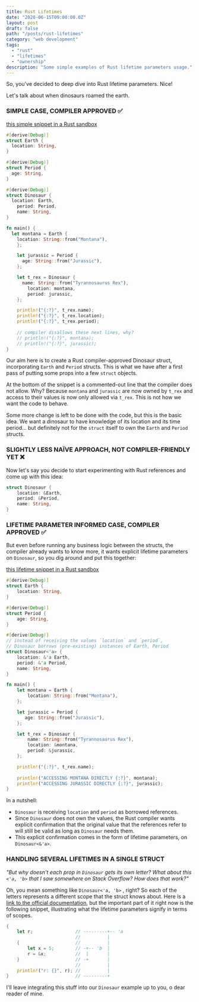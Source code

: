 ```yaml
---
title: Rust Lifetimes
date: "2020-06-15T09:00:00.0Z"
layout: post
draft: false
path: "/posts/rust-lifetimes"
category: "web development"
tags:
  - "rust"
  - "lifetimes"
  - "ownership"
description: "Some simple examples of Rust lifetime parameters usage."
---
```


So, you've decided to deep dive into Rust lifetime parameters. Nice!  

Let's talk about when dinosaurs roamed the earth.  

### SIMPLE CASE, COMPILER APPROVED ✅

[this simple snippet in a Rust sandbox][rust-sandbox:simple]

```rust
#[derive(Debug)]
struct Earth {
  location: String,
}

#[derive(Debug)]
struct Period {
  age: String,
}

#[derive(Debug)]
struct Dinosaur {
  location: Earth,
    period: Period,
    name: String,
}

fn main() {
  let montana = Earth {
    location: String::from("Montana"),
    };

    let jurassic = Period {
      age: String::from("Jurassic"),
    };

    let t_rex = Dinosaur {
      name: String::from("Tyrannosaurus Rex"),
        location: montana,
        period: jurassic,
    };

    println!("{:?}", t_rex.name);
    println!("{:?}", t_rex.location);
    println!("{:?}", t_rex.period);
    
    // compiler disallows these next lines, why?
    // println!("{:?}", montana); 
    // println!("{:?}", jurassic); 
}
```

Our aim here is to create a Rust compiler-approved Dinosaur struct, incorporating `Earth` and `Period` structs. This is what we have after a first pass of putting some props into a few `struct` objects.  

At the bottom of the snippet is a commented-out line that the compiler does not allow. Why? Because `montana` and `jurassic` are now owned by `t_rex` and access to their values is now only allowed via `t_rex`. This is not how we want the code to behave.

Some more change is left to be done with the code, but this is the basic idea. We want a dinosaur to have knowledge of its location and its time period... but definitely not for the `struct` itself to own the `Earth` and `Period` structs.

### SLIGHTLY LESS NAÏVE APPROACH, NOT COMPILER-FRIENDLY YET ❌

Now let's say you decide to start experimenting with Rust references and come up with this idea:

```rust
struct Dinosaur {
    location: &Earth,
    period: &Period,
    name: String,
}
```

### LIFETIME PARAMETER INFORMED CASE, COMPILER APPROVED ✅

But even before running any business logic between the structs, the compiler already wants to know more, it wants explicit lifetime parameters on `Dinosaur`, so you dig around and put this together:

[this lifetime snippet in a Rust sandbox][rust-sandbox:with-lifetime-a]

```rust
#[derive(Debug)]
struct Earth {
    location: String,
}

#[derive(Debug)]
struct Period {
    age: String,
}

#[derive(Debug)]
// instead of receiving the values `location` and `period`,
// Dinosaur borrows (pre-existing) instances of Earth, Period
struct Dinosaur<'a> {
    location: &'a Earth,
    period: &'a Period,
    name: String,
}

fn main() {
    let montana = Earth {
        location: String::from("Montana"),
    };

    let jurassic = Period {
       age: String::from("Jurassic"),
    };

    let t_rex = Dinosaur {
        name: String::from("Tyrannosaurus Rex"),
        location: &montana,
        period: &jurassic,
    };

    println!("{:?}", t_rex.name);
    
    println!("ACCESSING MONTANA DIRECTLY {:?}", montana); 
    println!("ACCESSING JURASSIC DIRECTLY {:?}", jurassic); 
}
```

In a nutshell:

- `Dinosaur` is receiving `location` and `period` as borrowed references. 
- Since `Dinosaur` does not own the values, the Rust compiler wants explicit confirmation that the original value that the references refer to will still be valid as long as `Dinosaur` needs them.
- This explicit confirmation comes in the form of lifetime parameters, on `Dinosaur<&'a>`.

### HANDLING SEVERAL LIFETIMES IN A SINGLE STRUCT

_"But why doesn't each prop in `Dinosaur` gets its own letter? What about this `<'a, 'b>` that I saw somewhere on Stack Overflow? How does that work?"_

Oh, you mean something like `Dinosaur<'a, 'b>` , right? So each of the letters represents a different scope that the struct knows about. Here is a [link to the official documentation][rust-book:borrow-checker], but the important part of it right now is the following snippet, illustrating what the lifetime parameters signify in terms of scopes.

```rust
{
    let r;                // ---------+-- 'a
                          //          |
    {                     //          |
        let x = 5;        // -+-- 'b  |
        r = &x;           //  |       |
    }                     // -+       |
                          //          |
    println!("r: {}", r); //          |
}                         // ---------+
```

I'll leave integrating this stuff into our `Dinosaur` example up to you, o dear reader of mine.

[rust-sandbox:simple]: https://play.rust-lang.org/?version=stable&mode=debug&edition=2015&code=%23!%5Ballow(unused)%5D%0A%23%5Bderive(Debug)%5D%0Astruct%20Earth%20%7B%0A%20%20%20%20location%3A%20String%2C%0A%7D%0A%0A%23%5Bderive(Debug)%5D%0Astruct%20Period%20%7B%0A%20%20%20%20age%3A%20String%2C%0A%7D%0A%0A%23%5Bderive(Debug)%5D%0Astruct%20Dinosaur%20%7B%0A%20%20%20%20location%3A%20Earth%2C%0A%20%20%20%20period%3A%20Period%2C%0A%20%20%20%20name%3A%20String%2C%0A%7D%0A%0Afn%20main()%20%7B%0A%20%20%20%20let%20montana%20%3D%20Earth%20%7B%0A%20%20%20%20%20%20%20%20location%3A%20String%3A%3Afrom(%22Montana%22)%2C%0A%20%20%20%20%7D%3B%0A%0A%20%20%20%20let%20jurassic%20%3D%20Period%20%7B%0A%20%20%20%20%20%20%20%20age%3A%20String%3A%3Afrom(%22Jurassic%22)%2C%0A%20%20%20%20%7D%3B%0A%0A%20%20%20%20let%20t_rex%20%3D%20Dinosaur%20%7B%0A%20%20%20%20%20%20%20%20name%3A%20String%3A%3Afrom(%22Tyrannosaurus%20Rex%22)%2C%0A%20%20%20%20%20%20%20%20location%3A%20montana%2C%0A%20%20%20%20%20%20%20%20period%3A%20jurassic%2C%0A%20%20%20%20%7D%3B%0A%0A%20%20%20%20println!(%22%7B%3A%3F%7D%22%2C%20t_rex)%3B%0A%7D%0A

[rust-sandbox:with-lifetime-a]: https://play.rust-lang.org/?version=stable&mode=debug&edition=2015&code=%23%5Bderive(Debug)%5D%0Astruct%20Earth%20%7B%0A%20%20location%3A%20String%2C%0A%7D%0A%0A%23%5Bderive(Debug)%5D%0Astruct%20Period%20%7B%0A%20%20%20%20age%3A%20String%2C%0A%7D%0A%0A%23%5Bderive(Debug)%5D%0A%2F%2F%20instead%20of%20receiving%20the%20values%20%60location%60%20and%20%60period%60%2C%0A%2F%2F%20Dinosaur%20borrows%20(pre-existing)%20instances%20of%20Earth%2C%20Period%0Astruct%20Dinosaur%3C'a%3E%20%7B%0A%20%20%20%20location%3A%20%26'a%20Earth%2C%0A%20%20%20%20period%3A%20%26'a%20Period%2C%0A%20%20%20%20name%3A%20String%2C%0A%7D%0A%0A%0Afn%20main()%20%7B%0A%20%20let%20montana%20%3D%20Earth%20%7B%0A%20%20%20%20location%3A%20String%3A%3Afrom(%22Montana%22)%2C%0A%20%20%20%20%7D%3B%0A%0A%20%20%20%20let%20jurassic%20%3D%20Period%20%7B%0A%20%20%20%20%20%20age%3A%20String%3A%3Afrom(%22Jurassic%22)%2C%0A%20%20%20%20%7D%3B%0A%0A%20%20%20%20let%20t_rex%20%3D%20Dinosaur%20%7B%0A%20%20%20%20%20%20name%3A%20String%3A%3Afrom(%22Tyrannosaurus%20Rex%22)%2C%0A%20%20%20%20%20%20%20%20location%3A%20%26montana%2C%0A%20%20%20%20%20%20%20%20period%3A%20%26jurassic%2C%0A%20%20%20%20%7D%3B%0A%0A%20%20%20%20println!(%22%7B%3A%3F%7D%22%2C%20t_rex.name)%3B%0A%20%20%20%20%0A%20%20%20%20println!(%22ACCESSING%20MONTANA%20DIRECTLY%20%7B%3A%3F%7D%22%2C%20montana)%3B%20%0A%20%20%20%20println!(%22ACCESSING%20JURASSIC%20DIRECTLY%20%7B%3A%3F%7D%22%2C%20jurassic)%3B%20%0A%7D

[rust-book:borrow-checker]: https://doc.rust-lang.org/book/ch10-03-lifetime-syntax.html?highlight=%27b#the-borrow-checker
